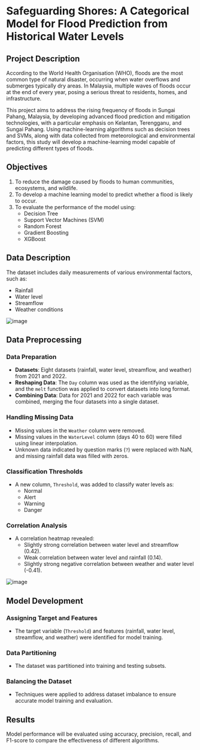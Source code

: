 # Safeguarding Shores: A Categorical Model for Flood Prediction from Historical Water Levels

## Project Description

According to the World Health Organisation (WHO), floods are the most common type of natural disaster, occurring when water overflows and submerges typically dry areas. In Malaysia, multiple waves of floods occur at the end of every year, posing a serious threat to residents, homes, and infrastructure.

This project aims to address the rising frequency of floods in Sungai Pahang, Malaysia, by developing advanced flood prediction and mitigation technologies, with a particular emphasis on Kelantan, Terengganu, and Sungai Pahang. Using machine-learning algorithms such as decision trees and SVMs, along with data collected from meteorological and environmental factors, this study will develop a machine-learning model capable of predicting different types of floods.

## Objectives

1. To reduce the damage caused by floods to human communities, ecosystems, and wildlife.
2. To develop a machine learning model to predict whether a flood is likely to occur.
3. To evaluate the performance of the model using:
   - Decision Tree
   - Support Vector Machines (SVM)
   - Random Forest
   - Gradient Boosting
   - XGBoost

## Data Description

The dataset includes daily measurements of various environmental factors, such as:
- Rainfall
- Water level
- Streamflow
- Weather conditions

![image](https://github.com/user-attachments/assets/7a0adaac-d6ad-43aa-9c46-d0a13d9e7f0a)

## Data Preprocessing

### Data Preparation
- **Datasets**: Eight datasets (rainfall, water level, streamflow, and weather) from 2021 and 2022.
- **Reshaping Data**: The `Day` column was used as the identifying variable, and the `melt` function was applied to convert datasets into long format.
- **Combining Data**: Data for 2021 and 2022 for each variable was combined, merging the four datasets into a single dataset.

### Handling Missing Data
- Missing values in the `Weather` column were removed.
- Missing values in the `WaterLevel` column (days 40 to 60) were filled using linear interpolation.
- Unknown data indicated by question marks (`?`) were replaced with NaN, and missing rainfall data was filled with zeros.

### Classification Thresholds
- A new column, `Threshold`, was added to classify water levels as:
  - Normal
  - Alert
  - Warning
  - Danger

### Correlation Analysis
- A correlation heatmap revealed:
  - Slightly strong correlation between water level and streamflow (0.42).
  - Weak correlation between water level and rainfall (0.14).
  - Slightly strong negative correlation between weather and water level (-0.41).
 
![image](https://github.com/user-attachments/assets/0d357459-8dcd-4782-8c50-bd12b7ca3271)


## Model Development

### Assigning Target and Features
- The target variable (`Threshold`) and features (rainfall, water level, streamflow, and weather) were identified for model training.

### Data Partitioning
- The dataset was partitioned into training and testing subsets.

### Balancing the Dataset
- Techniques were applied to address dataset imbalance to ensure accurate model training and evaluation.

## Results

Model performance will be evaluated using accuracy, precision, recall, and F1-score to compare the effectiveness of different algorithms.


